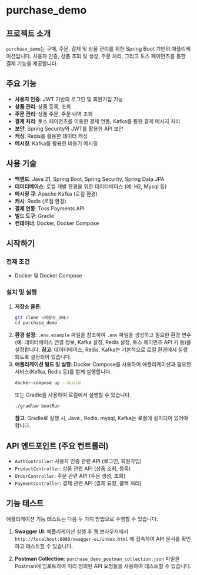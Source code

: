 # purchase_demo

## 프로젝트 소개

`purchase_demo`는 구매, 주문, 결제 및 상품 관리를 위한 Spring Boot 기반의 애플리케이션입니다. 사용자 인증, 상품 조회 및 생성, 주문 처리, 그리고 토스 페이먼츠를 통한 결제 기능을 제공합니다.

## 주요 기능

- **사용자 인증**: JWT 기반의 로그인 및 회원가입 기능
- **상품 관리**: 상품 등록, 조회
- **주문 관리**: 상품 주문, 주문 내역 조회
- **결제 처리**: 토스 페이먼츠를 이용한 결제 연동, Kafka를 통한 결제 메시지 처리
- **보안**: Spring Security와 JWT를 활용한 API 보안
- **캐싱**: Redis를 활용한 데이터 캐싱
- **메시징**: Kafka를 활용한 비동기 메시징

## 사용 기술

- **백엔드**: Java 21, Spring Boot, Spring Security, Spring Data JPA
- **데이터베이스**: 로컬 개발 환경을 위한 데이터베이스 (예: H2, Mysql 등)
- **메시징 큐**: Apache Kafka (로컬 환경)
- **캐시**: Redis (로컬 환경)
- **결제 연동**: Toss Payments API
- **빌드 도구**: Gradle
- **컨테이너**: Docker, Docker Compose

## 시작하기

### 전제 조건

- Docker 및 Docker Compose

### 설치 및 실행

1.  **저장소 클론**:
    ```bash
    git clone <저장소_URL>
    cd purchase_demo
    ```
2.  **환경 설정**:
    `.env.example` 파일을 참조하여 `.env` 파일을 생성하고 필요한 환경 변수(예: 데이터베이스 연결 정보, Kafka 설정, Redis 설정, 토스 페이먼츠 API 키 등)를 설정합니다.
    **참고**: 데이터베이스, Redis, Kafka는 기본적으로 로컬 환경에서 실행되도록 설정되어 있습니다.
3.  **애플리케이션 빌드 및 실행**:
    Docker Compose를 사용하여 애플리케이션과 필요한 서비스(Kafka, Redis 등)를 함께 실행합니다.
    ```bash
    docker-compose up --build
    ```
    또는 Gradle을 사용하여 로컬에서 실행할 수 있습니다.
    ```bash
    ./gradlew bootRun
    ```
    **참고**: Gradle로 실행 시, Java , Redis, mysql, Kafka는 로컬에 설치되어 있어야 합니다.

## API 엔드포인트 (주요 컨트롤러)

- `AuthController`: 사용자 인증 관련 API (로그인, 회원가입)
- `ProductController`: 상품 관련 API (상품 조회, 등록)
- `OrderController`: 주문 관련 API (주문 생성, 조회)
- `PaymentController`: 결제 관련 API (결제 요청, 콜백 처리)

## 기능 테스트

애플리케이션 기능 테스트는 다음 두 가지 방법으로 수행할 수 있습니다:

1.  **Swagger UI**:
    애플리케이션 실행 후 웹 브라우저에서 `http://localhost:8080/swagger-ui/index.html` 에 접속하여 API 문서를 확인하고 테스트할 수 있습니다.

2.  **Postman Collection**:
    `purchase_demo_postman_collection.json` 파일을 Postman에 임포트하여 미리 정의된 API 요청들을 사용하여 테스트할 수 있습니다.
